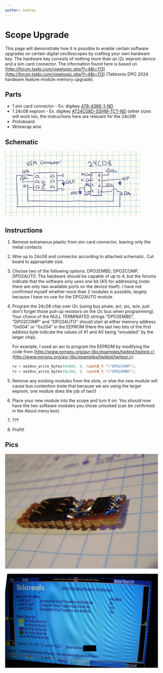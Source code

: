 ```yaml
---
author: andrew
---
```


# Scope Upgrade

This page will demonstrate how it is possible to enable certain software upgrades on certain digital oscilloscopes by crafting your own hardware key. The hardware key consists of nothing more than an i2c eeprom device and a sim card connector. The information found here is based on [http://forum.tsebi.com/viewtopic.php?f=4&t=113](http://forum.tsebi.com/viewtopic.php?f=4&t=113) (Tektronix DPO 2024 hardware feature module memory upgrade).

## Parts

- 1 sim card connector - Ex: digikey [478-4366-1-ND](http://www.digikey.com/product-detail/en/009162006206175/478-4366-1-ND/1551089)
- 1 24c08 eeprom - Ex. digikey [AT24C08D-SSHM-TCT-ND](http://www.digikey.com/product-detail/en/AT24C08D-SSHM-T/AT24C08D-SSHM-TCT-ND/4743514) (other sizes will work too, the instructions here are relevant for the 24c08)
- Protoboard
- Wirewrap wire

## Schematic

![Schematic](/images/scope_upgrade_schematic.jpg)

## Instructions

1. Remove extraneous plastic from sim card connector, leaving only the metal contacts.
2. Wire up to 24c08 and connector according to attached schematic. Cut board to appropriate size. 
3. Choose two of the following options: DPO2EMBD, DPO2COMP, DPO2AUTO. The hardware should be capable of up to 4, but the forums indicate that the software only uses one bit (A1) for addressing (note: there are only two available ports on the device itself). I have not confirmed myself whether more than 2 modules is possible, largely because I have no use for the DPO2AUTO module.
4. Program the 24c08 chip over i2c (using bus pirate, avr, pic, w/e, just don't forget those pull-up resistors on the i2c bus when programming). Your choice of the NULL TERMINATED strings "DPO2EMBD", "DPO2COMP" and "DPO2AUTO" should start at either memory address "0x004" or "0x204" in the EEPROM (Here the last two bits of the first address byte indicate the values of A1 and A0 being "emulated" by the larger chip).

   For example, I used an avr to program the EEPROM by modifying the code from [http://www.nongnu.org/avr-libc/examples/twitest/twitest.c](http://www.nongnu.org/avr-libc/examples/twitest/twitest.c):

   ```c
   rv = ee24xx_write_bytes(0x004, 9, (uint8_t *)"DPO2COMP");
   rv = ee24xx_write_bytes(0x204, 9, (uint8_t *)"DPO2EMBD");
   ```

5. Remove any existing modules from the slots, or else the new module will cause bus contention (note that because we are using the larger eeprom, one module does the job of two!)
6. Place your new module into the scope and turn it on. You should now have the two software modules you chose unlocked (can be confirmed in the About menu box).
7. ???
8. Profit!

## Pics

![Board](/images/scope_upgrade_board.jpg)

![ScreenShot](/images/scope_upgrade_screenshot.jpg)

